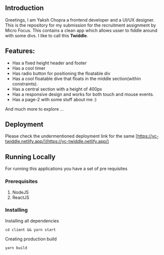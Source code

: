 ## Introduction

Greetings, I am Yaksh Chopra a frontend developer and a UI/UX designer. This is the repository for my submission for the recruitment assignment by Micro Focus. This contains a clean app which allows usser to fiddle around with some divs. I like to call this **Twiddle**.

## Features:

- Has a fixed height header and footer
- Has a cool timer
- Has radio button for positioning the floatable div
- Has a cool floatable dive that floats in the middle section(within constraints).
- Has a central section with a height of 400px
- Has a responsive design and works for both touch and mouse events.
- Has a page-2 with some stuff about me :)

And much more to explore ...

## Deployment

Please check the undermentioned deployment link for the same
[https://yc-twiddle.netlify.app/](https://yc-twiddle.netlify.app/)

## Running Locally

For running this applications you have a set of pre requisites

### Prerequisites

1. NodeJS
2. ReactJS

### Installing

Installing all dependencies

```
cd client && yarn start
```

Creating production build

```
yarn build
```
